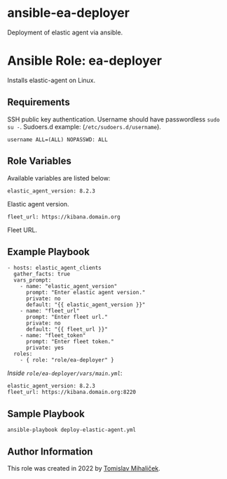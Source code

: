 # ansible-ea-deployer
Deployment of elastic agent via ansible.

# Ansible Role: ea-deployer

Installs elastic-agent on Linux.

## Requirements

SSH public key authentication. Username should have passwordless `sudo su -`. Sudoers.d example: (`/etc/sudoers.d/username`).

    username ALL=(ALL) NOPASSWD: ALL

## Role Variables

Available variables are listed below:

    elastic_agent_version: 8.2.3

Elastic agent version.

    fleet_url: https://kibana.domain.org

Fleet URL.

## Example Playbook

    - hosts: elastic_agent_clients
      gather_facts: true
      vars_prompt:
        - name: "elastic_agent_version"
          prompt: "Enter elastic agent version."
          private: no
          default: "{{ elastic_agent_version }}"
        - name: "fleet_url"
          prompt: "Enter fleet url."
          private: no
          default: "{{ fleet_url }}"
        - name: "fleet_token"
          prompt: "Enter fleet token."
          private: yes
      roles:
        - { role: "role/ea-deployer" }

*Inside `role/ea-deployer/vars/main.yml`*:

    elastic_agent_version: 8.2.3
    fleet_url: https://kibana.domain.org:8220

## Sample Playbook

    ansible-playbook deploy-elastic-agent.yml

## Author Information

This role was created in 2022 by [Tomislav Mihaliček](https://tmihalicek.github.io/).

